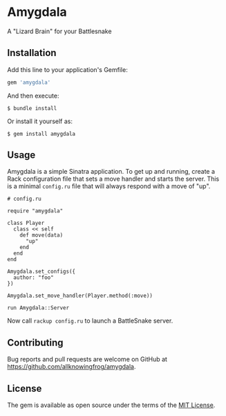 # Amygdala

A "Lizard Brain" for your Battlesnake

## Installation

Add this line to your application's Gemfile:

```ruby
gem 'amygdala'
```

And then execute:

    $ bundle install

Or install it yourself as:

    $ gem install amygdala

## Usage

Amygdala is a simple Sinatra application. To get up and running, create a Rack configuration file that sets a move handler and starts the server. This is a minimal `config.ru` file that will always respond with a move of "up".
```
# config.ru

require "amygdala"

class Player
  class << self
    def move(data)
      "up"
    end
  end
end

Amygdala.set_configs({
  author: "foo"
})

Amygdala.set_move_handler(Player.method(:move))

run Amygdala::Server
```

Now call `rackup config.ru` to launch a BattleSnake server.

## Contributing

Bug reports and pull requests are welcome on GitHub at https://github.com/allknowingfrog/amygdala.

## License

The gem is available as open source under the terms of the [MIT License](https://opensource.org/licenses/MIT).
